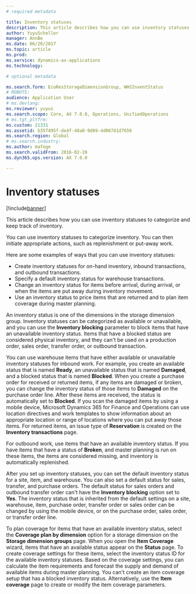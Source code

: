 ```yaml
---
# required metadata

title: Inventory statuses
description: This article describes how you can use inventory statuses to categorize and keep track of inventory.
author: YuyuScheller
manager: AnnBe
ms.date: 06/20/2017
ms.topic: article
ms.prod: 
ms.service: dynamics-ax-applications
ms.technology: 

# optional metadata

ms.search.form: EcoResStorageDimensionGroup, WHSInventStatus
# ROBOTS: 
audience: Application User
# ms.devlang: 
ms.reviewer: yuyus
ms.search.scope: Core, AX 7.0.0, Operations, UnifiedOperations
# ms.tgt_pltfrm: 
ms.custom: 21331
ms.assetid: b35f495f-de4f-48a0-9d09-4d06781d7650
ms.search.region: Global
# ms.search.industry: 
ms.author: mafoge
ms.search.validFrom: 2016-02-28
ms.dyn365.ops.version: AX 7.0.0

---
```


# Inventory statuses

[!include[banner](../includes/banner.md)]


This article describes how you can use inventory statuses to categorize and keep track of inventory.

You can use inventory statuses to categorize inventory. You can then initiate appropriate actions, such as replenishment or put-away work. 

Here are some examples of ways that you can use inventory statuses:

-   Create inventory statuses for on-hand inventory, inbound transactions, and outbound transactions.
-   Specify a default inventory status for warehouse transactions.
-   Change an inventory status for items before arrival, during arrival, or when the items are put away during inventory movement.
-   Use an inventory status to price items that are returned and to plan item coverage during master planning.

An inventory status is one of the dimensions in the storage dimension group. Inventory statuses can be categorized as available or unavailable, and you can use the **Inventory blocking** parameter to block items that have an unavailable inventory status. Items that have a blocked status are considered physical inventory, and they can't be used on a production order, sales order, transfer order, or outbound transaction. 

You can use warehouse items that have either available or unavailable inventory statuses for inbound work. For example, you create an available status that is named **Ready**, an unavailable status that is named **Damaged**, and a blocked status that is named **Blocked**. When you create a purchase order for received or returned items, if any items are damaged or broken, you can change the inventory status of those items to **Damaged** on the purchase order line. After these items are received, the status is automatically set to **Blocked**. If you scan the damaged items by using a mobile device, Microsoft Dynamics 365 for Finance and Operations can use location directives and work templates to show information about an appropriate location or range of locations where you can put away those items. For returned items, an issue type of **Reservation** is created on the **Inventory transactions** page. 

For outbound work, use items that have an available inventory status. If you have items that have a status of **Broken**, and master planning is run on these items, the items are considered missing, and inventory is automatically replenished. 

After you set up inventory statuses, you can set the default inventory status for a site, item, and warehouse. You can also set a default status for sales, transfer, and purchase orders. The default status for sales orders and outbound transfer order can't have the **Inventory blocking** option set to **Yes**. The inventory status that is inherited from the default settings on a site, warehouse, item, purchase order, transfer order or sales order can be changed by using the mobile device, or on the purchase order, sales order, or transfer order line. 

To plan coverage for items that have an available inventory status, select the **Coverage plan by dimension** option for a storage dimension on the **Storage dimension groups** page. When you open the **Item Coverage** wizard, items that have an available status appear on the **Status** page. To create coverage settings for these items, select the inventory status ID for the available inventory statuses. Based on the coverage settings, you can calculate the item requirements and forecast the supply and demand of available items during master planning. You can't create an item coverage setup that has a blocked inventory status. Alternatively, use the **Item coverage** page to create or modify the item coverage parameters.



